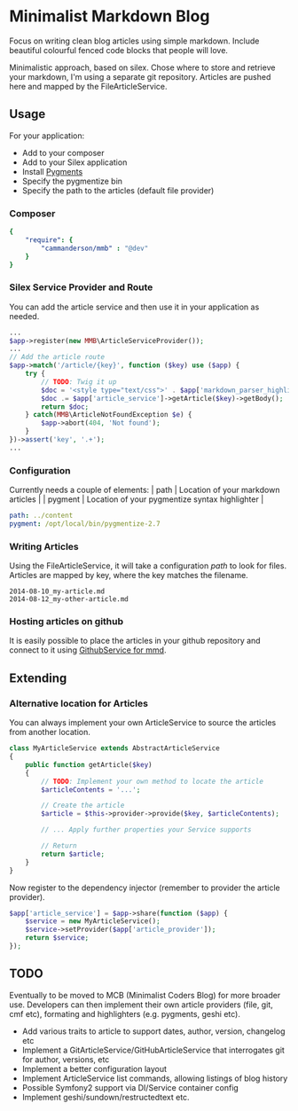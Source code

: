 # Minimalist Markdown Blog

Focus on writing clean blog articles using simple markdown. Include beautiful colourful fenced code blocks that people
will love.

Minimalistic approach, based on silex. Chose where to store and retrieve your markdown, I'm using a separate git
repository. Articles are pushed here and mapped by the FileArticleService.

## Usage

For your application:

* Add to your composer
* Add to your Silex application
* Install [Pygments](http://pygments.org/download/)
* Specify the pygmentize bin
* Specify the path to the articles (default file provider)

### Composer

```yaml
{
    "require": {
        "cammanderson/mmb" : "@dev"
    }
}
```


### Silex Service Provider and Route

You can add the article service and then use it in your application as needed.

```php
...
$app->register(new MMB\ArticleServiceProvider());
...
// Add the article route
$app->match('/article/{key}', function ($key) use ($app) {
    try {
        // TODO: Twig it up
        $doc = '<style type="text/css">' . $app['markdown_parser_highlighter']->getStyles() . '</style>';
        $doc .= $app['article_service']->getArticle($key)->getBody();
        return $doc;
    } catch(MMB\ArticleNotFoundException $e) {
        $app->abort(404, 'Not found');
    }
})->assert('key', '.+');
...
```

### Configuration

Currently needs a couple of elements:
| path    | Location of your markdown articles             |
| pygment | Location of your pygmentize syntax highlighter |

```yaml
path: ../content
pygment: /opt/local/bin/pygmentize-2.7
```

### Writing Articles

Using the FileArticleService, it will take a configuration _path_ to look for files. Articles are mapped by key, where
the key matches the filename.

    2014-08-10_my-article.md
    2014-08-12_my-other-article.md

### Hosting articles on github

It is easily possible to place the articles in your github repository and connect to it using [GithubService for mmd](https://github.com/cammanderson/mmb-github).

## Extending

### Alternative location for Articles

You can always implement your own ArticleService to source the articles from another location.

```php
class MyArticleService extends AbstractArticleService
{
    public function getArticle($key)
    {
        // TODO: Implement your own method to locate the article
        $articleContents = '...';

        // Create the article
        $article = $this->provider->provide($key, $articleContents);

        // ... Apply further properties your Service supports

        // Return
        return $article;
    }
}
```

Now register to the dependency injector (remember to provider the article provider).

```php
$app['article_service'] = $app->share(function ($app) {
    $service = new MyArticleService();
    $service->setProvider($app['article_provider']);
    return $service;
});
```

## TODO

Eventually to be moved to MCB (Minimalist Coders Blog) for more broader use. Developers can then implement their
own article providers (file, git, cmf etc), formating and highlighters (e.g. pygments, geshi etc).

- Add various traits to article to support dates, author, version, changelog etc
- Implement a GitArticleService/GitHubArticleService that interrogates git for author, versions, etc
- Implement a better configuration layout
- Implement ArticleService list commands, allowing listings of blog history
- Possible Symfony2 support via DI/Service container config
- Implement geshi/sundown/restructedtext etc.

